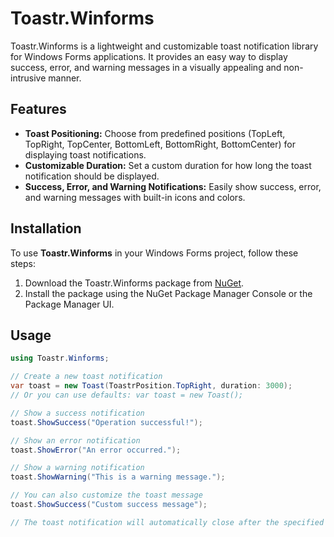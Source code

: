 # Toastr.Winforms

Toastr.Winforms is a lightweight and customizable toast notification library for Windows Forms applications. It provides an easy way to display success, error, and warning messages in a visually appealing and non-intrusive manner.

## Features

- **Toast Positioning:** Choose from predefined positions (TopLeft, TopRight, TopCenter, BottomLeft, BottomRight, BottomCenter) for displaying toast notifications.
- **Customizable Duration:** Set a custom duration for how long the toast notification should be displayed.
- **Success, Error, and Warning Notifications:** Easily show success, error, and warning messages with built-in icons and colors.

## Installation

To use **Toastr.Winforms** in your Windows Forms project, follow these steps:

1. Download the Toastr.Winforms package from [NuGet](https://www.nuget.org/packages/Toastr.Winforms/).
2. Install the package using the NuGet Package Manager Console or the Package Manager UI.

## Usage

```csharp
using Toastr.Winforms;

// Create a new toast notification
var toast = new Toast(ToastrPosition.TopRight, duration: 3000);
// Or you can use defaults: var toast = new Toast();

// Show a success notification
toast.ShowSuccess("Operation successful!");

// Show an error notification
toast.ShowError("An error occurred.");

// Show a warning notification
toast.ShowWarning("This is a warning message.");

// You can also customize the toast message
toast.ShowSuccess("Custom success message");

// The toast notification will automatically close after the specified duration.
